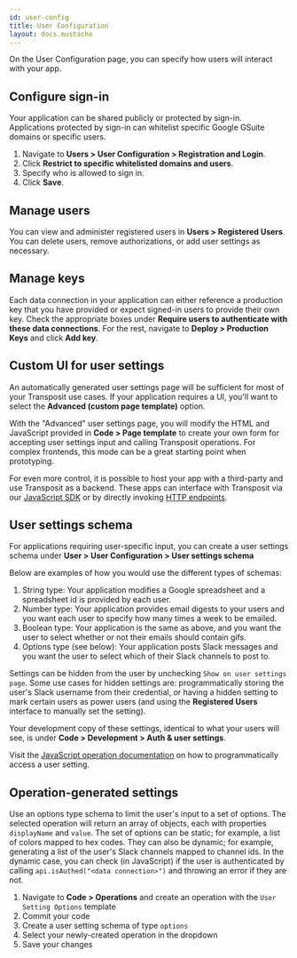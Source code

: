 ```yaml
---
id: user-config
title: User Configuration
layout: docs.mustache
---
```


On the User Configuration page, you can specify how users will interact with your app.

## Configure sign-in

Your application can be shared publicly or protected by sign-in. Applications protected by sign-in can whitelist specific Google GSuite domains or specific users.

1. Navigate to **Users &gt; User Configuration &gt; Registration and Login**.
2. Click **Restrict to specific whitelisted domains and users**.
3. Specify who is allowed to sign in.
4. Click **Save**.

## Manage users

You can view and administer registered users in **Users &gt; Registered Users**. You can delete users, remove authorizations, or add user settings as necessary.

## Manage keys

Each data connection in your application can either reference a production key that you have provided or expect signed-in users to provide their own key. Check the appropriate boxes under **Require users to authenticate with these data connections**. For the rest, navigate to **Deploy &gt; Production Keys** and click **Add key**. 

## Custom UI for user settings

An automatically generated user settings page will be sufficient for most of your Transposit use cases. If your application requires a UI, you'll want to select the **Advanced (custom page template)** option.

With the "Advanced" user settings page, you will modify the HTML and JavaScript provided in **Code &gt; Page template** to create your own form for accepting user settings input and calling Transposit operations. For complex frontends, this mode can be a great starting point when prototyping.

For even more control, it is possible to host your app with a third-party and use Transposit as a backend. These apps can interface with Transposit via our [JavaScript SDK](/docs/building/js-sdk) or by directly invoking [HTTP endpoints](/docs/building/endpoints).

## User settings schema

For applications requiring user-specific input, you can create a user settings schema under **User &gt; User Configuration &gt; User settings schema**

Below are examples of how you would use the different types of schemas:

1. String type: Your application modifies a Google spreadsheet and a spreadsheet id is provided by each user.
2. Number type: Your application provides email digests to your users and you want each user to specify how many times a week to be emailed.
3. Boolean type: Your application is the same as above, and you want the user to select whether or not their emails should contain gifs.
4. Options type (see below): Your application posts Slack messages and you want the user to select which of their Slack channels to post to.

Settings can be hidden from the user by unchecking `Show on user settings page`. Some use cases for hidden settings are: programmatically storing the user's Slack username from their credential, or having a hidden setting to mark certain users as power users (and using the **Registered Users** interface to manually set the setting).

Your development copy of these settings, identical to what your users will see, is under **Code &gt; Development &gt; Auth & user settings**.

Visit the [JavaScript operation documentation](/docs/references/js-operations.md) on how to programmatically access a user setting.

## Operation-generated settings 

Use an options type schema to limit the user's input to a set of options. The selected operation will return an array of objects, each with properties `displayName` and `value`. The set of options can be static; for example, a list of colors mapped to hex codes. They can also be dynamic; for example, generating a list of the user's Slack channels mapped to channel ids. In the dynamic case, you can check (in JavaScript) if the user is authenticated by calling `api.isAuthed("<data connection>")` and throwing an error if they are not.

1. Navigate to **Code &gt; Operations** and create an operation with the `User Setting Options` template
2. Commit your code
3. Create a user setting schema of type `options`
4. Select your newly-created operation in the dropdown
5. Save your changes